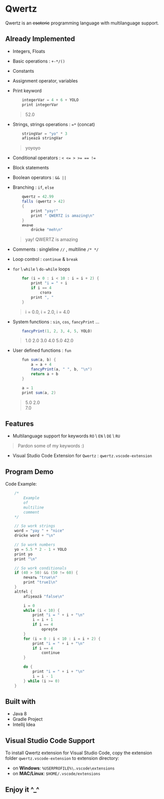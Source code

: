 # Qwertz
Qwertz is an ~~esoteric~~ programming language with multilanguage support.

## Already Implemented
* Integers, Floats 
* Basic operations : `+-*/()`
* Constants 
* Assignment operator, variables
* Print keyword  
    
    ```scala
        integerVar = 4 + 6 + YOLO
        print integerVar
    ```
    > 52.0  
      
* Strings, strings operations : `=*` (concat)  
    
    ```scala
        stringVar = "yo" * 3
        afișează stringVar
    ```
    > yoyoyo  
  
* Conditional operators : `< <= > >= == !=`
* Block statements 
* Boolean operators : `&& ||`
* Branching : `if`, `else`  
    
    ```scala
        qwertz = 42.99
        falls (qwertz > 42) 
        {
            print "yay!"
            print " QWERTZ is amazing\n"
        }
        иначе
            drücke "meh\n" 
    ```
    > yay! QWERTZ is amazing  
  
* Comments : singleline `//` , multiline `/* */` 
* Loop control : `continue` & `break`
* `for` \ `while` \ `do-while` loops  
    
    ```scala
        for (i = 0 : i < 10 : i = i + 2) {
            print "i = " + i
            if i == 4
                стопэ
            print ", "
        }
    ```
    > i = 0.0, i = 2.0, i = 4.0  
  
* System functions : `sin`, `cos`, `fancyPrint` ...  

    ```scala
        fancyPrint(1, 2, 3, 4, 5, YOLO)
    ```
    > 1.0 2.0 3.0 4.0 5.0 42.0  

* User defined functions : `fun`  
     
    ```scala
        fun sum(a, b) {
            a = a + 4
            fancyPrint(a, " ", b, "\n")
            return a + b
        }

        a = 1
        print sum(a, 2)
    ```
    > 5.0 2.0  
    > 7.0  
  
  
## Features
* Multilanguage support for keywords `RO` \ `EN` \ `DE` \ `RU`
> Pardon some of my keywords :)  

* Visual Studio Code Extension for `Qwertz` : `qwertz.vscode-extension`  

## Program Demo
Code Example:
```scala
    /*
        Example
        of
        multiline
        comment
    */

    // So work strings
    word = "yay " + "nice"
    drücke word + "\n"

    // So work numbers
    yo = 5.5 * 2 - 1 + YOLO
    print yo
    print "\n"

    // So work conditionals
    if (40 > 50) && (50 != 60) {
        печать "true\n"
        print "true1\n"
    }
    altfel {
        afișează "false\n"

        i = 0
        while (i < 10) {
            print "i = " + i + "\n"
            i = i + 1
            if i == 4
                oprește
        }
        for (i = 0 : i < 10 : i = i + 2) {
            print "i = " + i + "\n"
            if i == 4
                continue
        }

        do {
            print "i = " + i + "\n"
            i = i - 1
        } while (i >= 0)
    }
```

## Built with
* Java 8
* Gradle Project
* Intellij Idea

## Visual Studio Code Support
To install Qwertz extension for Visual Studio Code, copy the extension folder `qwertz.vscode-extension` to extension directory:  
* on __Windows__: `%USERPROFILE%\.vscode\extensions`
* on __MAC/Linux__: `$HOME/.vscode/extensions`

## Enjoy it ^_^
